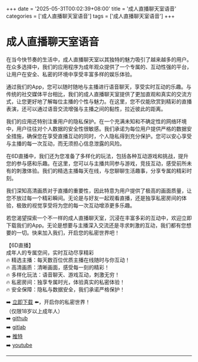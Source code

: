 +++
date = '2025-05-31T00:02:39+08:00'
title = '成人直播聊天室语音'
categories = ['成人直播聊天室语音']
tags = ['成人直播聊天室语音']
+++

# 成人直播聊天室语音

在当今快节奏的生活中，成人直播聊天室以其独特的魅力吸引了越来越多的用户。在众多选择中，我们的应用程序为成年观众提供了一个专属的、互动性强的平台，让用户在安全、私密的环境中享受丰富多样的娱乐体验。

通过我们的App，您可以随时随地与主播进行语音聊天，享受实时互动的乐趣。与传统的社交媒体平台相比，我们的成人直播聊天室提供了更加直观和真实的交流方式，让您更好地了解每位主播的个性与魅力。在这里，您不仅能欣赏到精彩的直播表演，还可以通过语音交流增强与主播之间的黏性，拉近彼此的距离。

我们的应用还特别注重用户的隐私保护。在一个充满未知和不确定性的网络环境中，用户往往对个人数据的安全性很敏感。我们承诺为每位用户提供严格的数据安全措施，确保您在享受直播互动的同时，个人隐私得到充分保护。您可以安心享受与主播的每一次互动，而无须担心信息泄露的风险。

在6D直播中，我们还为您准备了多样化的玩法，包括各种互动游戏和挑战，提升您的参与感和乐趣。在这里，您可以与主播共同参与游戏，竞技互动，感受前所未有的刺激体验。我们的精选主播每天在线，与您聊聊生活趣事，分享专属的精彩时刻。

我们深知高清画质对于直播的重要性，因此特意为用户提供了极高的画面质量，让您不放过每一个精彩瞬间。无论是与好友一起观看直播，还是独享私密房间的体验，极致的视觉享受将为您的每一次互动增添更多乐趣。

若您渴望探索一个不一样的成人直播聊天室，沉浸在丰富多彩的互动中，欢迎立即下载我们的App。无论是想要与主播深入交流还是寻求刺激的互动，我们都有您想要的一切。快来加入我们，开启您的私密世界吧！

【6D直播】  
成年人的专属空间，实时互动尽享精彩  
🔥 精选主播：每天数百位优质主播在线随时与你互动！  
🔥 高清画质：清晰画面，感受每一刻的精彩！  
🔥 多样化玩法：语音聊天、游戏互动，刺激无穷！  
🔥 私密房间：独享专属时光，体验真实的私密体验！  
🔥 安全保障：隐私与数据安全，我们承诺严格保护！  

➡️ [立即下载](https://down123.s3.ap-east-1.amazonaws.com/down/down.html?channelCode=blog) ⬅️，开启你的私密世界！  
（仅限18岁以上成年人）  
➡️ [github](https://aldult-live.github.io/)  
➡️ [gitlab](https://seo-09598d.gitlab.io/)  
➡️ [推特](https://x.com/wegame33)  
➡️ [youtube](https://www.youtube.com/@6Dlive)  

---
